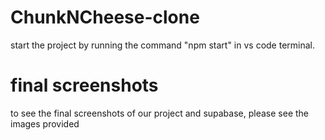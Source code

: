 # ChunkNCheese-clone
start the project by running the command "npm start" in vs code terminal.
#  final screenshots
to see the final screenshots of our project and supabase, please see the images provided 
